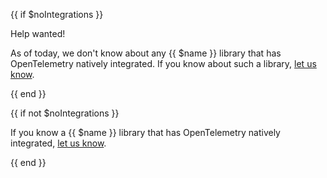 ---
---

{{ if $noIntegrations }}

<div class="alert alert-secondary" role="alert">
<div class="h4 alert-title">Help wanted!</div>

As of today, we don't know about any {{ $name }} library that has
OpenTelemetry natively integrated. If you know about such a library,
[let us know][].

</div>

{{ end }}

{{ if not $noIntegrations }}

<div class="alert alert-info" role="alert">

If you know a {{ $name }} library that has OpenTelemetry natively
integrated, [let us know][].

</div>

{{ end }}

[let us know]:
  https://github.com/open-telemetry/opentelemetry.io/issues/new/choose
